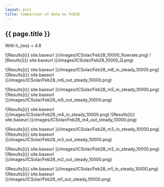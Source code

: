```yaml
---
layout: post
title: Comparison of data on Feb28
---
```

{{ page.title }}
-----------------
With h_{wa} = 4.8

![Results]({{ site.baseurl }}/images/ICSolar/Feb28_10000_flowrate.png) ![Results]({{ site.baseurl }}/images/ICSolar/Feb28_10000_Q.png)

![Results]({{ site.baseurl }}/images/ICSolar/Feb28_m6_in_steady_10000.png) ![Results]({{ site.baseurl }}/images/ICSolar/Feb28_m6_out_steady_10000.png)

![Results]({{ site.baseurl }}/images/ICSolar/Feb28_m5_in_steady_10000.png) ![Results]({{ site.baseurl }}/images/ICSolar/Feb28_m5_out_steady_10000.png)

![Results]({{ site.baseurl }}/images/ICSolar/Feb28_m4_in_steady_10000.png) ![Results]({{ site.baseurl }}/images/ICSolar/Feb28_m4_out_steady_10000.png)

![Results]({{ site.baseurl }}/images/ICSolar/Feb28_m3_in_steady_10000.png) ![Results]({{ site.baseurl }}/images/ICSolar/Feb28_m3_out_steady_10000.png)

![Results]({{ site.baseurl }}/images/ICSolar/Feb28_m2_in_steady_10000.png) ![Results]({{ site.baseurl }}/images/ICSolar/Feb28_m2_out_steady_10000.png)

![Results]({{ site.baseurl }}/images/ICSolar/Feb28_m1_in_steady_10000.png) ![Results]({{ site.baseurl }}/images/ICSolar/Feb28_m1_out_steady_10000.png)

